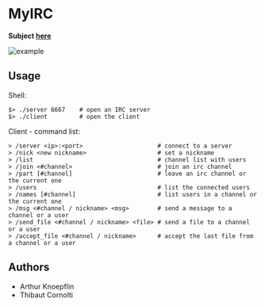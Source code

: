 # MyIRC

**Subject [here](https://github.com/thibautcornolti/MyIRC/raw/master/Subject.pdf)**

![example](https://i.imgur.com/HuTJ3z1.png)

## Usage

Shell:
```
$> ./server 6667    # open an IRC server
$> ./client         # open the client
```

Client - command list:
```
> /server <ip>:<port>                     # connect to a server
> /nick <new nickname>                    # set a nickname
> /list                                   # channel list with users
> /join <#channel>                        # join an irc channel
> /part [#channel]                        # leave an irc channel or the current one
> /users                                  # list the connected users
> /names [#channel]                       # list users in a channel or the current one
> /msg <#channel / nickname> <msg>        # send a message to a channel or a user
> /send_file <#channel / nickname> <file> # send a file to a channel or a user
> /accept_file <#channel / nickname>      # accept the last file from a channel or a user
```

## Authors

* Arthur Knoepflin
* Thibaut Cornolti
